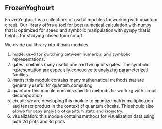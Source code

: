 FrozenYoghourt
--------------

FrozenYoghourt is a collections of useful modules for working with quantum circuit. Our library offers a tool for both numerical calculation with numpy that is optimized for speed and symbolic manipulation with sympy that is helpful for studying closed form circuit.

We divide our library into 4 main modules.

1. mode: used for switching between numerical and symbolic representations.
2. gates: contains many useful one and two qubits gates. The symbolic representation are especially conducive to analyzing parameterized families.
3. maths: this module contains many mathematical methods that are generally useful for quantum computing
4. quantum: this module contains specific methods for working with circuit decomposition
5. circuit: we are developing this module to optimize matrix multiplication and tensor product in the context of quantum circuits. This should also allows for easy analysis of quantum state and isometry.
6. visualization: this module contains methods for visualization data using both 2d plots and 3d plots
